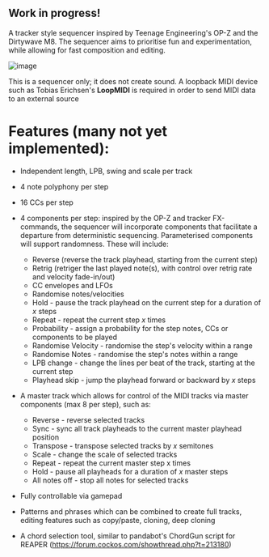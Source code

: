 ## **Work in progress!**

A tracker style sequencer inspired by Teenage Engineering's OP-Z and the Dirtywave M8. The sequencer aims to prioritise fun and experimentation, while allowing for fast composition and editing.

![image](https://github.com/user-attachments/assets/73dcc41e-311a-4a63-a5e2-c7a4310df052)

This is a sequencer only; it does not create sound. A loopback MIDI device such as Tobias Erichsen's **LoopMIDI** is required in order to send MIDI data to an external source


# Features (many not yet implemented):
- Independent length, LPB, swing and scale per track
  
- 4 note polyphony per step
  
- 16 CCs per step
  
- 4 components per step: inspired by the OP-Z and tracker FX-commands, the sequencer will incorporate components that facilitate a departure from deterministic sequencing. Parameterised components will support randomness. These will include:
  - Reverse (reverse the track playhead, starting from the current step)
  - Retrig (retriger the last played note(s), with control over retrig rate and velocity fade-in/out)
  - CC envelopes and LFOs
  - Randomise notes/velocities
  - Hold - pause the track playhead on the current step for a duration of _x_ steps
  - Repeat - repeat the current step _x_ times
  - Probability - assign a probability for the step notes, CCs or components to be played
  - Randomise Velocity - randomise the step's velocity within a range
  - Randomise Notes - randomise the step's notes within a range
  - LPB change - change the lines per beat of the track, starting at the current step
  - Playhead skip - jump the playhead forward or backward by _x_ steps
    
- A master track which allows for control of the MIDI tracks via master components (max 8 per step), such as:
  - Reverse - reverse selected tracks
  - Sync - sync all track playheads to the current master playhead position
  - Transpose - transpose selected tracks by _x_ semitones
  - Scale - change the scale of selected tracks
  - Repeat - repeat the current master step x times
  - Hold - pause all playheads for a duration of _x_ master steps
  - All notes off - stop all notes for selected tracks

- Fully controllable via gamepad

- Patterns and phrases which can be combined to create full tracks, editing features such as copy/paste, cloning, deep cloning
  
- A chord selection tool, similar to pandabot's ChordGun script for REAPER (https://forum.cockos.com/showthread.php?t=213180)
